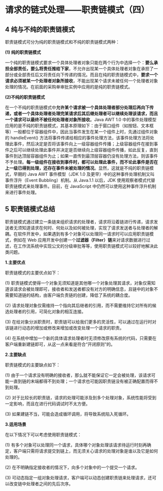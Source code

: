 # 请求的链式处理——职责链模式（四）  
## 4 纯与不纯的职责链模式   
职责链模式可分为纯的职责链模式和不纯的职责链模式两种：  

**(1) 纯的职责链模式**  

一个纯的职责链模式要求一个具体处理者对象只能在两个行为中选择一个：**要么承担全部责任，要么将责任推给下家**，不允许出现某一个具体处理者对象在承担了一部分或全部责任后又将责任向下传递的情况。而且在纯的职责链模式中，**要求一个请求必须被某一个处理者对象所接收**，不能出现某个请求未被任何一个处理者对象处理的情况。在前面的采购单审批实例中应用的是纯的职责链模式。  

**(2)不纯的职责链模式**   

在一个不纯的职责链模式中**允许某个请求被一个具体处理者部分处理后再向下传递，或者一个具体处理者处理完某请求后其后继处理者可以继续处理该请求，而且一个请求可以最终不被任何处理者对象所接收**。Java AWT 1.0 中的事件处理模型应用的是不纯的职责链模式，其基本原理如下：由于窗口组件（如按钮、文本框等）一般都位于容器组件中，因此当事件发生在某一个组件上时，先通过组件对象的 handleEvent() 方法将事件传递给相应的事件处理方法，该事件处理方法将处理此事件，然后决定是否将该事件向上一级容器组件传播；上级容器组件在接到事件之后可以继续处理此事件并决定是否继续向上级容器组件传播，如此反复，直到事件到达顶层容器组件为止；如果一直传到最顶层容器仍没有处理方法，则该事件不予处理。**每一级组件在接收到事件时，都可以处理此事件，而不论此事件是否在上一级已得到处理，还存在事件未被处理的情况**。显然，这就是不纯的职责链模式，早期的 Java AWT 事件模型（JDK 1.0 及更早）中的这种事件处理机制又叫事件浮升（Event Bubbling）机制。从 Java.1.1 以后，JDK 使用观察者模式代替职责链模式来处理事件。目前，在 JavaScript 中仍然可以使用这种事件浮升机制来进行事件处理。

## 5 职责链模式总结  

职责链模式通过建立一条链来组织请求的处理者，请求将沿着链进行传递，请求发送者无须知道请求在何时、何处以及如何被处理，实现了请求发送者与处理者的解耦。在软件开发中，如果遇到有多个对象可以处理同一请求时可以应用职责链模式，例如在 Web 应用开发中创建一个**过滤器（Filter）链**来对请求数据进行过滤，在工作流系统中实现公文的分级审批等等，使用职责链模式可以较好地解决此类问题。  

**1.主要优点**  

职责链模式的主要优点如下：  

(1) 职责链模式使得一个对象无须知道是其他哪一个对象处理其请求，对象仅需知道该请求会被处理即可，接收者和发送者都没有对方的明确信息，且链中的对象不需要知道链的结构，由客户端负责链的创建，降低了系统的耦合度。  

(2) 请求处理对象仅需维持一个指向其后继者的引用，而不需要维持它对所有的候选处理者的引用，可简化对象的相互连接。  

(3) 在给对象分派职责时，职责链可以给我们更多的灵活性，可以通过在运行时对该链进行动态的增加或修改来增加或改变处理一个请求的职责。  

(4) 在系统中增加一个新的具体请求处理者时无须修改原有系统的代码，只需要在客户端重新建链即可，从这一点来看是符合“开闭原则”的。

**2.主要缺点**  

职责链模式的主要缺点如下：  

(1) 由于一个请求没有明确的接收者，那么就不能保证它一定会被处理，该请求可能一直到链的末端都得不到处理；一个请求也可能因职责链没有被正确配置而得不到处理。  

(2) 对于比较长的职责链，请求的处理可能涉及到多个处理对象，系统性能将受到一定影响，而且在进行代码调试时不太方便。  

(3) 如果建链不当，可能会造成循环调用，将导致系统陷入死循环。  
       
**3.适用场景**  

在以下情况下可以考虑使用职责链模式：  

(1) 有多个对象可以处理同一个请求，具体哪个对象处理该请求待运行时刻再确定，客户端只需将请求提交到链上，而无须关心请求的处理对象是谁以及它是如何处理的。  

(2) 在不明确指定接收者的情况下，向多个对象中的一个提交一个请求。  

(3) 可动态指定一组对象处理请求，客户端可以动态创建职责链来处理请求，还可以改变链中处理者之间的先后次序。 
